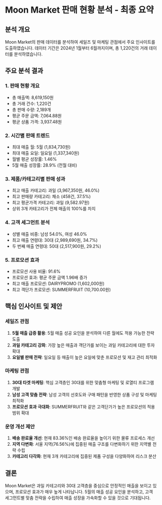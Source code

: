 
# Moon Market 판매 현황 분석 - 최종 요약

## 분석 개요
Moon Market의 판매 데이터를 분석하여 세일즈 및 마케팅 관점에서 주요 인사이트를 도출하였습니다. 
데이터 기간은 2024년 1월부터 6월까지이며, 총 1,220건의 거래 데이터를 분석하였습니다.

## 주요 분석 결과

### 1. 판매 현황 개요
- 총 매출액: 8,619,150원
- 총 거래 건수: 1,220건
- 총 판매 수량: 2,189개
- 평균 주문 금액: 7,064.88원
- 평균 상품 가격: 3,937.48원

### 2. 시간별 판매 트렌드
- 최대 매출 월: 5월 (1,834,730원)
- 최대 매출 요일: 일요일 (1,337,340원)
- 월별 평균 성장률: 1.46%
- 5월 매출 성장률: 28.9% (전월 대비)

### 3. 제품/카테고리별 판매 성과
- 최고 매출 카테고리: 과일 (3,967,350원, 46.0%)
- 최고 판매량 카테고리: 채소 (458건, 37.5%)
- 최고 평균가격 카테고리: 과일 (9,582.97원)
- 상위 3개 카테고리가 전체 매출의 100%를 차지

### 4. 고객 세그먼트 분석
- 성별 매출 비중: 남성 54.0%, 여성 46.0%
- 최고 매출 연령대: 30대 (2,989,690원, 34.7%)
- 두 번째 매출 연령대: 50대 (2,517,900원, 29.2%)

### 5. 프로모션 효과
- 프로모션 사용 비율: 91.6%
- 프로모션 효과: 평균 주문 금액 1.96배 증가
- 최고 매출 프로모션: DAIRYPROMO (1,602,000원)
- 최고 객단가 프로모션: SUMMERFRUIT (10,700.00원)

## 핵심 인사이트 및 제안

### 세일즈 관점
1. **5월 매출 급증 활용**: 5월 매출 성공 요인을 분석하여 다른 월에도 적용 가능한 전략 도출
2. **과일 카테고리 강화**: 가장 높은 매출과 객단가를 보이는 과일 카테고리에 대한 투자 확대
3. **요일별 판매 전략**: 일요일 등 매출이 높은 요일에 맞춘 프로모션 및 재고 관리 최적화

### 마케팅 관점
1. **30대 타겟 마케팅**: 핵심 고객층인 30대를 위한 맞춤형 마케팅 및 로열티 프로그램 개발
2. **남성 고객 맞춤 전략**: 남성 고객의 선호도와 구매 패턴을 반영한 상품 구성 및 마케팅 최적화
3. **프로모션 효과 극대화**: SUMMERFRUIT와 같은 고객단가가 높은 프로모션의 적용 범위 확대

### 운영 개선 제안
1. **배송 완료율 개선**: 현재 83.36%인 배송 완료율을 높이기 위한 물류 프로세스 개선
2. **지역 다변화**: 서울 지역(76.56%)에 집중된 매출 구조를 다변화하기 위한 지역별 전략 수립
3. **카테고리 다각화**: 현재 3개 카테고리에 집중된 제품 구성을 다양화하여 리스크 분산

## 결론
Moon Market은 과일 카테고리와 30대 고객층을 중심으로 안정적인 매출을 보이고 있으며, 프로모션 효과가 매우 높게 나타납니다. 
5월의 매출 성공 요인을 분석하고, 고객 세그먼트별 맞춤 전략을 수립하여 매출 성장을 가속화할 수 있을 것으로 기대됩니다.

